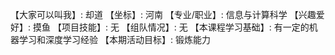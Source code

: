 【大家可以叫我】: 却道
【坐标】: 河南
【专业/职业】: 信息与计算科学
【兴趣爱好】: 摸鱼
【项目技能】: 无
【组队情况】: 无
【本课程学习基础】: 有一定的机器学习和深度学习经验
【本期活动目标】: 锻炼能力